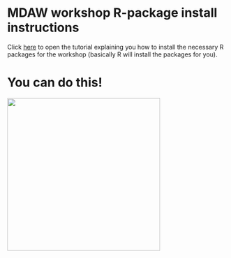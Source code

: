 # MDAW workshop R-package install instructions
Click [here](https://sofie8.github.io/Stiemerlab/README_MDAW.html#short-instructions) to open the tutorial explaining you how to install the necessary R packages for the workshop (basically R will install the packages for you).

# You can do this!  
<img src="https://media4.giphy.com/media/RhfFDgHTRUuDzs0xdz/giphy.gif" width="350px">  
